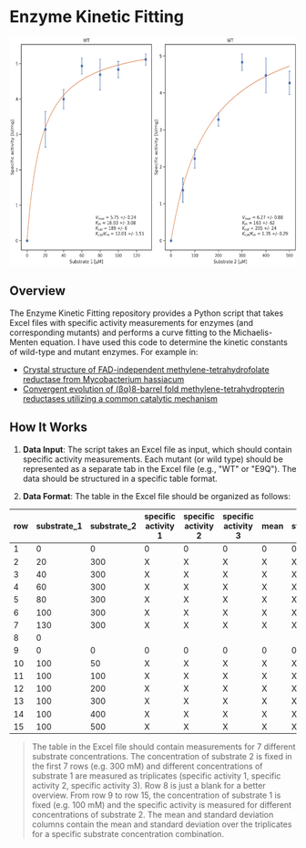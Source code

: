 # Enzyme Kinetic Fitting

<img src="https://github.com/ManuelGehl/Enzyme-kinetic-fitting/blob/main/WT.png?raw=true" height=400>

## Overview

The Enzyme Kinetic Fitting repository provides a Python script that takes Excel files with specific activity measurements for enzymes (and corresponding mutants) and performs a curve fitting to the Michaelis-Menten equation. I have used this code to determine the kinetic constants of wild-type and mutant enzymes. For example in:
* [Crystal structure of FAD-independent methylene-tetrahydrofolate reductase from Mycobacterium hassiacum](https://onlinelibrary.wiley.com/doi/10.1002/prot.26504)
* [Convergent evolution of (βα)8-barrel fold methylene-tetrahydropterin reductases utilizing a common catalytic mechanism](https://www.biorxiv.org/content/10.1101/2023.09.18.558202v1)

## How It Works

1. **Data Input**: The script takes an Excel file as input, which should contain specific activity measurements. Each mutant (or wild type) should be represented as a separate tab in the Excel file (e.g., "WT" or "E9Q"). The data should be structured in a specific table format.

2. **Data Format**: The table in the Excel file should be organized as follows:

| row | substrate_1 | substrate_2 | specific activity 1 | specific activity 2 | specific activity 3 | mean | stdev |
|-----|-------------|-------------|---------------------|---------------------|---------------------|------|-------|
| 1 | 0 | 0 | 0 | 0 | 0 | 0 | 0 |
| 2 | 20 | 300 | X | X | X | X | X |
| 3 | 40 | 300 | X | X | X | X | X |
| 4 | 60 | 300 | X | X | X | X | X |
| 5 | 80 | 300 | X | X | X | X | X |
| 6 | 100 | 300 | X | X | X | X | X |
| 7 | 130 | 300 | X | X | X | X | X |
| 8 | 0 |
| 9 | 0 | 0 | 0 | 0 | 0 | 0 | 0 |
| 10 | 100 | 50 | X | X | X | X | X |
| 11 | 100 | 100 | X | X | X | X | X |
| 12 | 100 | 200 | X | X | X | X | X |
| 13 | 100 | 300 | X | X | X | X | X |
| 14 | 100 | 400 | X | X | X | X | X |
| 15 | 100 | 500 | X | X | X | X | X |

>The table in the Excel file should contain measurements for 7 different substrate concentrations. The concentration of substrate 2 is fixed in the first 7 rows (e.g. 300 mM) and different concentrations of substrate 1 are measured as triplicates (specific activity 1, specific activity 2, specific activity 3).
Row 8 is just a blank for a better overview. From row 9 to row 15, the concentration of substrate 1 is fixed (e.g. 100 mM) and the specific activity is measured for different concentrations of substrate 2. The mean and standard deviation columns contain the mean and standard deviation over the triplicates for a specific substrate concentration combination.
